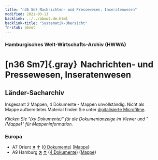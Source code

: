 ```yaml
---
title: "n36 Sm7 Nachrichten- und Pressewesen, Inseratenwesen"
modified: 2021-03-13
backlink: ../../about.de.html
backlink-title: "Systematik-Übersicht"
fn-stub: about
---
```


### Hamburgisches Welt-Wirtschafts-Archiv (HWWA)

# [n36 Sm7]{.gray}&#8201; Nachrichten- und Pressewesen, Inseratenwesen&#160; 







## Länder-Sacharchiv




Insgesamt 2 Mappen, 4 Dokumente - Mappen unvollständig.
Nicht als Mappe aufbereitetes Material finden Sie unter [digitalisierte Microfilme](/film/h1_sh.de.html).

_Klicken Sie "(xy Dokumente)" für die Dokumentanzeige im Viewer und "(Mappe)" für Mappeninformation._




### Europa

- A7 Orient [**&nearr;**](../../../geo/i/140902/about.de.html "Orient (alle Mappen)") [**&uarr;**](../../../geo/about.de.html#A7 "Ländersystematik") (<a href="https://pm20.zbw.eu/iiifview/folder/sh/140902,145714" title="über: Orient : Nachrichten- und Pressewesen, Inseratenwesen" target="_blank">0 Dokumente</a>) ([Mappe](../../../../folder/sh/1409xx/140902/1457xx/145714/about.de.html))
- A9 Hamburg [**&nearr;**](../../../geo/i/140905/about.de.html "Hamburg (alle Mappen)") [**&uarr;**](../../../geo/about.de.html#A9 "Ländersystematik") (<a href="https://pm20.zbw.eu/iiifview/folder/sh/140905,145714" title="über: Hamburg : Nachrichten- und Pressewesen, Inseratenwesen" target="_blank">4 Dokumente</a>) ([Mappe](../../../../folder/sh/1409xx/140905/1457xx/145714/about.de.html))








